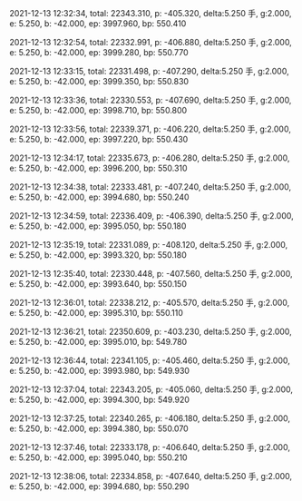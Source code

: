2021-12-13 12:32:34, total: 22343.310, p: -405.320, delta:5.250 手, g:2.000, e: 5.250, b: -42.000, ep: 3997.960, bp: 550.410

2021-12-13 12:32:54, total: 22332.991, p: -406.880, delta:5.250 手, g:2.000, e: 5.250, b: -42.000, ep: 3999.280, bp: 550.770

2021-12-13 12:33:15, total: 22331.498, p: -407.290, delta:5.250 手, g:2.000, e: 5.250, b: -42.000, ep: 3999.350, bp: 550.830

2021-12-13 12:33:36, total: 22330.553, p: -407.690, delta:5.250 手, g:2.000, e: 5.250, b: -42.000, ep: 3998.710, bp: 550.800

2021-12-13 12:33:56, total: 22339.371, p: -406.220, delta:5.250 手, g:2.000, e: 5.250, b: -42.000, ep: 3997.220, bp: 550.430

2021-12-13 12:34:17, total: 22335.673, p: -406.280, delta:5.250 手, g:2.000, e: 5.250, b: -42.000, ep: 3996.200, bp: 550.310

2021-12-13 12:34:38, total: 22333.481, p: -407.240, delta:5.250 手, g:2.000, e: 5.250, b: -42.000, ep: 3994.680, bp: 550.240

2021-12-13 12:34:59, total: 22336.409, p: -406.390, delta:5.250 手, g:2.000, e: 5.250, b: -42.000, ep: 3995.050, bp: 550.180

2021-12-13 12:35:19, total: 22331.089, p: -408.120, delta:5.250 手, g:2.000, e: 5.250, b: -42.000, ep: 3993.320, bp: 550.180

2021-12-13 12:35:40, total: 22330.448, p: -407.560, delta:5.250 手, g:2.000, e: 5.250, b: -42.000, ep: 3993.640, bp: 550.150

2021-12-13 12:36:01, total: 22338.212, p: -405.570, delta:5.250 手, g:2.000, e: 5.250, b: -42.000, ep: 3995.310, bp: 550.110

2021-12-13 12:36:21, total: 22350.609, p: -403.230, delta:5.250 手, g:2.000, e: 5.250, b: -42.000, ep: 3995.010, bp: 549.780

2021-12-13 12:36:44, total: 22341.105, p: -405.460, delta:5.250 手, g:2.000, e: 5.250, b: -42.000, ep: 3993.980, bp: 549.930

2021-12-13 12:37:04, total: 22343.205, p: -405.060, delta:5.250 手, g:2.000, e: 5.250, b: -42.000, ep: 3994.300, bp: 549.920

2021-12-13 12:37:25, total: 22340.265, p: -406.180, delta:5.250 手, g:2.000, e: 5.250, b: -42.000, ep: 3994.380, bp: 550.070

2021-12-13 12:37:46, total: 22333.178, p: -406.640, delta:5.250 手, g:2.000, e: 5.250, b: -42.000, ep: 3995.040, bp: 550.210

2021-12-13 12:38:06, total: 22334.858, p: -407.640, delta:5.250 手, g:2.000, e: 5.250, b: -42.000, ep: 3994.680, bp: 550.290